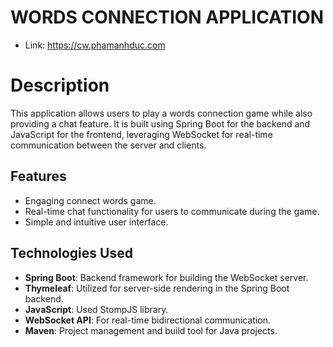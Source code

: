 # WORDS CONNECTION APPLICATION
- Link: https://cw.phamanhduc.com
  
# Description
This application allows users to play a words connection game while also providing a chat feature. 
It is built using Spring Boot for the backend and JavaScript for the frontend, leveraging WebSocket for real-time communication between the server and clients.

## Features
- Engaging connect words game.
- Real-time chat functionality for users to communicate during the game.
- Simple and intuitive user interface.

## Technologies Used
- **Spring Boot**: Backend framework for building the WebSocket server.
- **Thymeleaf**: Utilized for server-side rendering in the Spring Boot backend.
- **JavaScript**: Used StompJS library.
- **WebSocket API**: For real-time bidirectional communication.
- **Maven**: Project management and build tool for Java projects.

